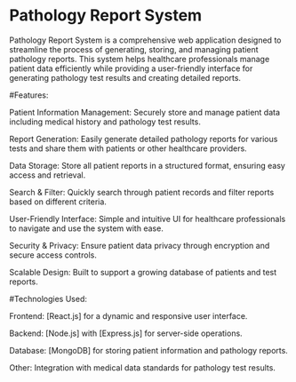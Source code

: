 # Pathology Report System

Pathology Report System is a comprehensive web application designed to streamline the process of generating, storing, and managing patient pathology reports. This system helps healthcare professionals manage patient data efficiently while providing a user-friendly interface for generating pathology test results and creating detailed reports.


#Features:

Patient Information Management: Securely store and manage patient data including medical history and pathology test results.

Report Generation: Easily generate detailed pathology reports for various tests and share them with patients or other healthcare providers.

Data Storage: Store all patient reports in a structured format, ensuring easy access and retrieval.

Search & Filter: Quickly search through patient records and filter reports based on different criteria.

User-Friendly Interface: Simple and intuitive UI for healthcare professionals to navigate and use the system with ease.

Security & Privacy: Ensure patient data privacy through encryption and secure access controls.

Scalable Design: Built to support a growing database of patients and test reports.


#Technologies Used:

Frontend: [React.js] for a dynamic and responsive user interface.

Backend: [Node.js] with [Express.js] for server-side operations.

Database: [MongoDB] for storing patient information and pathology reports.

Other: Integration with medical data standards for pathology test results.

